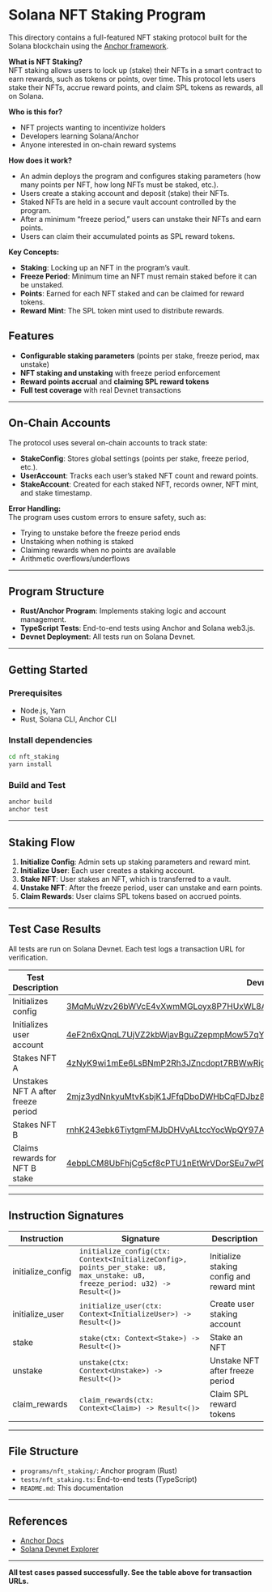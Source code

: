 # Solana NFT Staking Program

This directory contains a full-featured NFT staking protocol built for the Solana blockchain using the [Anchor framework](https://project-serum.github.io/anchor/).

**What is NFT Staking?**  
NFT staking allows users to lock up (stake) their NFTs in a smart contract to earn rewards, such as tokens or points, over time. This protocol lets users stake their NFTs, accrue reward points, and claim SPL tokens as rewards, all on Solana.

**Who is this for?**  
- NFT projects wanting to incentivize holders
- Developers learning Solana/Anchor
- Anyone interested in on-chain reward systems

**How does it work?**  
- An admin deploys the program and configures staking parameters (how many points per NFT, how long NFTs must be staked, etc.).
- Users create a staking account and deposit (stake) their NFTs.
- Staked NFTs are held in a secure vault account controlled by the program.
- After a minimum “freeze period,” users can unstake their NFTs and earn points.
- Users can claim their accumulated points as SPL reward tokens.

**Key Concepts:**
- **Staking**: Locking up an NFT in the program’s vault.
- **Freeze Period**: Minimum time an NFT must remain staked before it can be unstaked.
- **Points**: Earned for each NFT staked and can be claimed for reward tokens.
- **Reward Mint**: The SPL token mint used to distribute rewards.

## Features

- **Configurable staking parameters** (points per stake, freeze period, max unstake)
- **NFT staking and unstaking** with freeze period enforcement
- **Reward points accrual** and **claiming SPL reward tokens**
- **Full test coverage** with real Devnet transactions

---

## On-Chain Accounts

The protocol uses several on-chain accounts to track state:

- **StakeConfig**: Stores global settings (points per stake, freeze period, etc.).
- **UserAccount**: Tracks each user’s staked NFT count and reward points.
- **StakeAccount**: Created for each staked NFT, records owner, NFT mint, and stake timestamp.

**Error Handling:**  
The program uses custom errors to ensure safety, such as:
- Trying to unstake before the freeze period ends
- Unstaking when nothing is staked
- Claiming rewards when no points are available
- Arithmetic overflows/underflows

---

## Program Structure

- **Rust/Anchor Program**: Implements staking logic and account management.
- **TypeScript Tests**: End-to-end tests using Anchor and Solana web3.js.
- **Devnet Deployment**: All tests run on Solana Devnet.

---

## Getting Started

### Prerequisites

- Node.js, Yarn
- Rust, Solana CLI, Anchor CLI

### Install dependencies

```bash
cd nft_staking
yarn install
```

### Build and Test

```bash
anchor build
anchor test
```

---

## Staking Flow

1. **Initialize Config**: Admin sets up staking parameters and reward mint.
2. **Initialize User**: Each user creates a staking account.
3. **Stake NFT**: User stakes an NFT, which is transferred to a vault.
4. **Unstake NFT**: After the freeze period, user can unstake and earn points.
5. **Claim Rewards**: User claims SPL tokens based on accrued points.

---

## Test Case Results

All tests are run on Solana Devnet. Each test logs a transaction URL for verification.

| Test Description                        | Devnet Transaction URL                                                                                  |
|-----------------------------------------|--------------------------------------------------------------------------------------------------------|
| Initializes config                      | [3MqMuWzv26bWVcE4vXwmMGLoyx8P7HUxWL8A6xhw5sj3E5rTaTQL1KE4y4yZd2vmyRf37vVWrP8kqmhcpBX6Yvjo](https://explorer.solana.com/tx/3MqMuWzv26bWVcE4vXwmMGLoyx8P7HUxWL8A6xhw5sj3E5rTaTQL1KE4y4yZd2vmyRf37vVWrP8kqmhcpBX6Yvjo?cluster=devnet) |
| Initializes user account                | [4eF2n6xQnqL7UjVZ2kbWjavBguZzepmpMow57qYmUioJirQVui1QierAWUVYxBSh7stU3GTDmEBTz8PxncoZr4m4](https://explorer.solana.com/tx/4eF2n6xQnqL7UjVZ2kbWjavBguZzepmpMow57qYmUioJirQVui1QierAWUVYxBSh7stU3GTDmEBTz8PxncoZr4m4?cluster=devnet) |
| Stakes NFT A                            | [4zNyK9wi1mEe6LsBNmP2Rh3JZncdopt7RBWwRigsVTWKniXuFgCqgazrQUBJJ1paLHw2hkrm3eZdSnXQJ6uQZ6jR](https://explorer.solana.com/tx/4zNyK9wi1mEe6LsBNmP2Rh3JZncdopt7RBWwRigsVTWKniXuFgCqgazrQUBJJ1paLHw2hkrm3eZdSnXQJ6uQZ6jR?cluster=devnet) |
| Unstakes NFT A after freeze period      | [2mjz3ydNnkyuMtvKsbjK1JFfqDboDWHbCqFDJbz84z9awdbdMXA2qx7KkRc1P4dc8SMKxqcGkV82VfiwaWh6vSPu](https://explorer.solana.com/tx/2mjz3ydNnkyuMtvKsbjK1JFfqDboDWHbCqFDJbz84z9awdbdMXA2qx7KkRc1P4dc8SMKxqcGkV82VfiwaWh6vSPu?cluster=devnet) |
| Stakes NFT B                            | [rnhK243ebk6TiytgmFMJbDHVyALtccYocWpQY97AQauYxc9fk7cPBvSTfw3amsVF4KuHjnQU4Mfw73Au1M6UWNp](https://explorer.solana.com/tx/rnhK243ebk6TiytgmFMJbDHVyALtccYocWpQY97AQauYxc9fk7cPBvSTfw3amsVF4KuHjnQU4Mfw73Au1M6UWNp?cluster=devnet) |
| Claims rewards for NFT B stake          | [4ebpLCM8UbFhjCg5cf8cPTU1nEtWrVDorSEu7wPDyXDM8QZeR7NZrkrG4gkySoZBi3PKXCaUZQKGvBDK6M5svhm2](https://explorer.solana.com/tx/4ebpLCM8UbFhjCg5cf8cPTU1nEtWrVDorSEu7wPDyXDM8QZeR7NZrkrG4gkySoZBi3PKXCaUZQKGvBDK6M5svhm2?cluster=devnet) |

---

## Instruction Signatures

| Instruction         | Signature                                                                                                 | Description                                 |
|---------------------|----------------------------------------------------------------------------------------------------------|---------------------------------------------|
| initialize_config   | `initialize_config(ctx: Context<InitializeConfig>, points_per_stake: u8, max_unstake: u8, freeze_period: u32) -> Result<()>` | Initialize staking config and reward mint   |
| initialize_user     | `initialize_user(ctx: Context<InitializeUser>) -> Result<()>`                                            | Create user staking account                 |
| stake               | `stake(ctx: Context<Stake>) -> Result<()>`                                                               | Stake an NFT                               |
| unstake             | `unstake(ctx: Context<Unstake>) -> Result<()>`                                                           | Unstake NFT after freeze period             |
| claim_rewards       | `claim_rewards(ctx: Context<Claim>) -> Result<()>`                                                       | Claim SPL reward tokens                     |

---

## File Structure

- `programs/nft_staking/`: Anchor program (Rust)
- `tests/nft_staking.ts`: End-to-end tests (TypeScript)
- `README.md`: This documentation

---

## References

- [Anchor Docs](https://project-serum.github.io/anchor/)
- [Solana Devnet Explorer](https://explorer.solana.com/?cluster=devnet)

---

**All test cases passed successfully. See the table above for transaction URLs.**